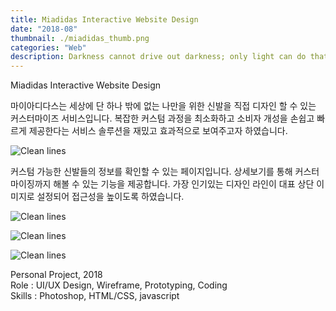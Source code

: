 ```yaml
---
title: Miadidas Interactive Website Design
date: "2018-08"
thumbnail: ./miadidas_thumb.png
categories: "Web"
description: Darkness cannot drive out darkness; only light can do that. Hate cannot drive out hate; only love can do that.
---
```



<div><div class="intro">
    <div class="title">Miadidas Interactive Website Design</div>
    <div>
        <!-- <p class="en">Miadidas is for me, the only one in the world customization to design your own shoes Service. A service solution that minimizes the complex custom process and provides consumers' individuality easily and quickly. We wanted to show it in a fun and effective way.</p> -->
        <p class="ko">마이아디다스는 세상에 단 하나 밖에 없는 나만을 위한 신발을 직접 디자인 할 수 있는 커스터마이즈 서비스입니다. 복잡한 커스텀 과정을 최소화하고 소비자 개성을 손쉽고 빠르게 제공한다는 서비스 솔루션을 재밌고 효과적으로 보여주고자 하였습니다.</p>
    </div>
</div></div><!-- // section intro -->

![Clean lines](https://drive.google.com/uc?export=view&id=1-0KFpoL51fK_UBp96IQSe5XuAMdS_uyn)

커스텀 가능한 신발들의 정보를 확인할 수 있는 페이지입니다. 상세보기를 통해 커스터마이징까지 해볼 수 있는 기능을 제공합니다. 가장 인기있는 디자인 라인이 대표 상단 이미지로 설정되어 접근성을 높이도록 하였습니다.

![Clean lines](https://drive.google.com/uc?export=view&id=1UHE6DzbwWLZcS1ue-9N79V9iKZ9AM0aO)

![Clean lines](https://drive.google.com/uc?export=view&id=1BEz6I4t-xHoTNE5bdS7W7gFYLu9zwKLh)

![Clean lines](https://drive.google.com/uc?export=view&id=1IB49-TyXAHegEAvT1z4BJ4csk2s_NQSh)


Personal Project, 2018<br>
Role : UI/UX Design, Wireframe, Prototyping, Coding<br>
Skills : Photoshop, HTML/CSS, javascript<br>